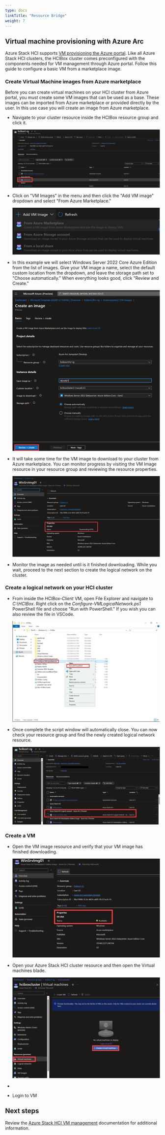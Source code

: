 ```yaml
---
type: docs
linkTitle: "Resource Bridge"
weight: 7
---
```


## Virtual machine provisioning with Azure Arc

Azure Stack HCI supports [VM provisioning the Azure portal](https://learn.microsoft.com/azure-stack/hci/manage/manage-arc-virtual-machines). Like all Azure Stack HCI clusters, the HCIBox cluster comes preconfigured with the components needed for VM management through Azure portal. Follow this guide to configure a basic VM from a marketplace image.

### Create Virtual Machine images from Azure marketplace

Before you can create virtual machines on your HCI cluster from Azure portal, you must create some VM images that can be used as a base. These images can be imported from Azure marketplace or provided directly by the user. In this use case you will create an image from Azure marketplace.

- Navigate to your cluster resource inside the HCIBox resource group and click it.

  ![Screenshot showing cluster resource](./hcicluster_rg.png)

- Click on "VM Images" in the menu and then click the "Add VM image" dropdown and select "From Azure Marketplace."

  ![Screenshot showing create VM](./add_image_from_marketplace.png)

- In this example we will select Windows Server 2022 Core Azure Edition from the list of images. Give your VM image a name, select the default custom location from the dropdown, and leave the storage path set to "Choose automatically." When everything looks good, click "Review and Create."

  ![Screenshot showing create VM image details](./vm_image_review_create.png)

- It will take some time for the VM image to download to your cluster from Azure marketplace. You can monitor progress by visiting the VM Image resource in your resource group and reviewing the resource properties.

  ![Screenshot of VM image properties](./monitor_vm_image_progress.png)

- Monitor the image as needed until is it finished downloading. While you wait, proceed to the next section to create the logical network on the cluster.

### Create a logical network on your HCI cluster

- From inside the _HCIBox-Client_ VM, open File Explorer and navigate to _C:\HCIBox_. Right click on the _Configure-VMLogicalNetwork.ps1_ PowerShell file and choose "Run with PowerShell." If you wish you can also review the file in VSCode.

  ![Screenshot showing how to run the Configure-VMLogicalNetwork.ps1 file](./run_with_powershell.png)

- Once complete the script window will automatically close. You can now check your resource group and find the newly created logical network resource.

  ![Screenshot showing logical network in Azure portal](./logical_network.png)

### Create a VM

- Open the VM image resource and verify that your VM image has finished downloading.

  ![Screenshot showing VM image complete](./monitor_vm_image_available.png)

- Open your Azure Stack HCI cluster resource and then open the Virtual machines blade.

  ![Screenshot showing create VM detail](./create_vm.png)

- 


- Login to VM

## Next steps

Review the [Azure Stack HCI VM management](https://learn.microsoft.com/azure-stack/hci/manage/azure-arc-enabled-virtual-machines#what-is-azure-arc-resource-bridge) documentation for additional information.
